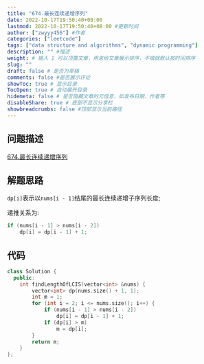 ```yaml
---
title: "674.最长连续递增序列"
date: 2022-10-17T19:50:40+08:00
lastmod: 2022-10-17T19:50:40+08:00 #更新时间
author: ["zwyyy456"] #作者
categories: ["leetcode"]
tags: ["data structure and algorithms", "dynamic programming"]
description: "" #描述
weight: # 输入 1 可以顶置文章，用来给文章展示排序，不填就默认按时间排序
slug: ""
draft: false # 是否为草稿
comments: false #是否展示评论
showToc: true # 显示目录
TocOpen: true # 自动展开目录
hidemeta: false # 是否隐藏文章的元信息，如发布日期、作者等
disableShare: true # 底部不显示分享栏
showbreadcrumbs: false #顶部显示当前路径
---
```

## 问题描述
[674.最长连续递增序列](https://leetcode.cn/problems/longest-continuous-increasing-subsequence/)

## 解题思路
`dp[i]`表示以`nums[i - 1]`结尾的最长连续递增子序列长度;

递推关系为:
```cpp
if (nums[i - 1] > nums[i - 2])
    dp[i] = dp[i - 1] + 1;
```

## 代码
```cpp
class Solution {
  public:
    int findLengthOfLCIS(vector<int> &nums) {
        vector<int> dp(nums.size() + 1, 1);
        int m = 1;
        for (int i = 2; i <= nums.size(); i++) {
            if (nums[i - 1] > nums[i - 2])
                dp[i] = dp[i - 1] + 1;
            if (dp[i] > m)
                m = dp[i];
        }
        return m;
    }
};
```
